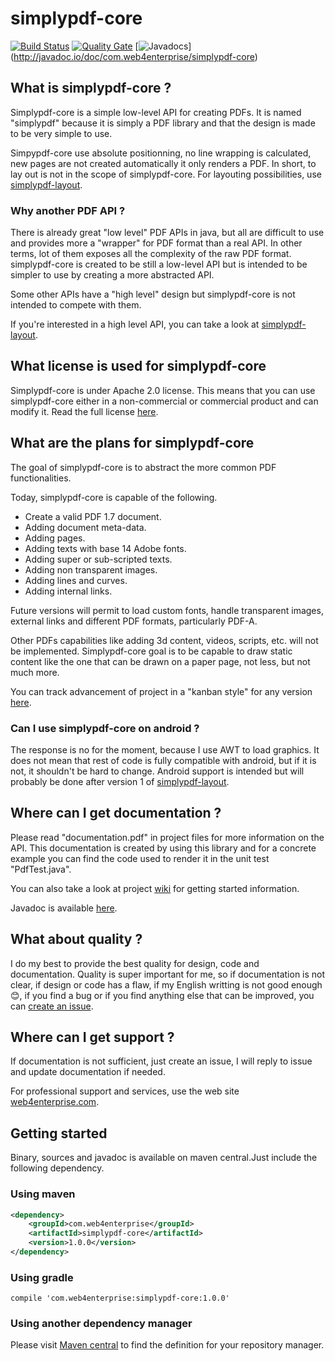 # simplypdf-core

[![Build Status](https://travis-ci.org/web4enterprise/simplypdf-core.svg?branch=master)](https://travis-ci.org/web4enterprise/simplypdf-core)
[![Quality Gate](https://sonarqube.com/api/badges/gate?key=com.web4enterprise:simplypdf-core)](https://sonarqube.com/dashboard/index/com.web4enterprise:simplypdf-core)
[![Javadocs](http://javadoc.io/badge/com.web4enterprise/simplypdf-core.svg)]
(http://javadoc.io/doc/com.web4enterprise/simplypdf-core)

## What is simplypdf-core ?
Simplypdf-core is a simple low-level API for creating PDFs.
It is named "simplypdf" because it is simply a PDF library and that the design is made to be very simple to use.

Simpypdf-core use absolute positionning, no line wrapping is calculated, new pages are not created automatically it only renders a PDF. In short, to lay out is not in the scope of simplypdf-core.
For layouting possibilities, use [simplypdf-layout](https://github.com/web4enterprise/simplypdf-layout).

### Why another PDF API ?
There is already great "low level" PDF APIs in java, but all are difficult to use and provides more a "wrapper" for PDF format than a real API. In other terms, lot of them exposes all the complexity of the raw PDF format.
simplypdf-core is created to be still a low-level API but is intended to be simpler to use by creating a more abstracted API.

Some other APIs have a "high level" design but simplypdf-core is not intended to compete with them.

If you're interested in a high level API, you can take a look at [simplypdf-layout](https://github.com/web4enterprise/simplypdf-layout).

## What license is used for simplypdf-core
Simplypdf-core is under Apache 2.0 license.
This means that you can use simplypdf-core either in a non-commercial or commercial product and can modify it.
Read the full license [here](http://www.apache.org/licenses/LICENSE-2.0).

## What are the plans for simplypdf-core
The goal of simplypdf-core is to abstract the more common PDF functionalities.

Today, simplypdf-core is capable of the following.
* Create a valid PDF 1.7 document.
* Adding document meta-data.
* Adding pages.
* Adding texts with base 14 Adobe fonts.
* Adding super or sub-scripted texts.
* Adding non transparent images.
* Adding lines and curves.
* Adding internal links.

Future versions will permit to load custom fonts, handle transparent images, external links and different PDF formats, particularly PDF-A.

Other PDFs capabilities like adding 3d content, videos, scripts, etc. will not be implemented. Simplypdf-core goal is to be capable to draw static content like the one that can be drawn on a paper page, not less, but not much more.

You can track advancement of project in a "kanban style" for any version [here](https://github.com/web4enterprise/simplypdf-core/projects).

### Can I use simplypdf-core on android ?
The response is no for the moment, because I use AWT to load graphics. It does not mean that rest of code is fully compatible with android, but if it is not, it shouldn't be hard to change.
Android support is intended but will probably be done after version 1 of [simplypdf-layout](https://github.com/web4enterprise/simplypdf-layout).

## Where can I get documentation ?
Please read "documentation.pdf" in project files for more information on the API.
This documentation is created by using this library and for a concrete example you can find the code used to render it in the unit test "PdfTest.java".

You can also take a look at project [wiki](https://github.com/web4enterprise/simplypdf-core/wiki) for getting started information.

Javadoc is available [here](http://javadoc.io/doc/com.web4enterprise/simplypdf-core/1.0.0).

## What about quality ?
I do my best to provide the best quality for design, code and documentation.
Quality is super important for me, so if documentation is not clear, if design or code has a flaw, if my English writting is not good enough :blush:, if you find a bug or if you find anything else that can be improved, you can [create an issue](https://github.com/web4enterprise/simplypdf-core/issues).

## Where can I get support ?
If documentation is not sufficient, just create an issue, I will reply to issue and update documentation if needed.

For professional support and services, use the web site [web4enterprise.com](http://web4enterprise.com).

## Getting started
Binary, sources and javadoc is available on maven central.Just include the following dependency.
### Using maven
```xml
<dependency>
    <groupId>com.web4enterprise</groupId>
    <artifactId>simplypdf-core</artifactId>
    <version>1.0.0</version>
</dependency>
```
### Using gradle
    compile 'com.web4enterprise:simplypdf-core:1.0.0'
### Using another dependency manager
Please visit [Maven central](http://search.maven.org/#artifactdetails%7Ccom.web4enterprise%7Csimplypdf-core%7C1.0.0%7Cjar) to find the definition for your repository manager.
